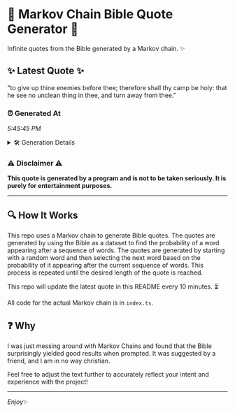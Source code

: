 # 📖 Markov Chain Bible Quote Generator 📖

Infinite quotes from the Bible generated by a Markov chain. ✨

## ✨ Latest Quote ✨
"to give up thine enemies before thee; therefore shall thy camp be holy: that he see no unclean thing in thee, and turn away from thee."

### ⏰ Generated At
*5:45:45 PM*

<details>
    <summary>🛠️ Generation Details</summary>
    <p>
        <strong>🌱 Seed:</strong> to<br>
        <strong>🔄 Iterations:</strong> 25<br>
        <strong>📜 Context History:</strong><br>[ to ]: give<br>[ to, give ]: up<br>[ to, give, up ]: thine<br>[ to, give, up, thine ]: enemies<br>[ to, give, up, thine, enemies ]: before<br>[ to, give, up, thine, enemies, before ]: thee;<br>[ give, up, thine, enemies, before, thee; ]: therefore<br>[ up, thine, enemies, before, thee;, therefore ]: shall<br>[ thine, enemies, before, thee;, therefore, shall ]: thy<br>[ enemies, before, thee;, therefore, shall, thy ]: camp<br>[ before, thee;, therefore, shall, thy, camp ]: be<br>[ thee;, therefore, shall, thy, camp, be ]: holy:<br>[ therefore, shall, thy, camp, be, holy: ]: that<br>[ shall, thy, camp, be, holy:, that ]: he<br>[ thy, camp, be, holy:, that, he ]: see<br>[ camp, be, holy:, that, he, see ]: no<br>[ be, holy:, that, he, see, no ]: unclean<br>[ holy:, that, he, see, no, unclean ]: thing<br>[ that, he, see, no, unclean, thing ]: in<br>[ he, see, no, unclean, thing, in ]: thee,<br>[ see, no, unclean, thing, in, thee, ]: and<br>[ no, unclean, thing, in, thee,, and ]: turn<br>[ unclean, thing, in, thee,, and, turn ]: away<br>[ thing, in, thee,, and, turn, away ]: from<br>[ in, thee,, and, turn, away, from ]: thee.<br>
    </p>
</details>

### ⚠️ Disclaimer ⚠️
**This quote is generated by a program and is not to be taken seriously. It is purely for entertainment purposes.**

---

## 🔍 How It Works

This repo uses a Markov chain to generate Bible quotes. The quotes are generated by using the Bible as a dataset to find the probability of a word appearing after a sequence of words. The quotes are generated by starting with a random word and then selecting the next word based on the probability of it appearing after the current sequence of words. This process is repeated until the desired length of the quote is reached.

This repo will update the latest quote in this README every 10 minutes. ⏳

All code for the actual Markov chain is in `index.ts`.

## ❓ Why

I was just messing around with Markov Chains and found that the Bible surprisingly yielded good results when prompted. 
It was suggested by a friend, and I am in no way christian.

Feel free to adjust the text further to accurately reflect your intent and experience with the project!

---

*Enjoy*✨
